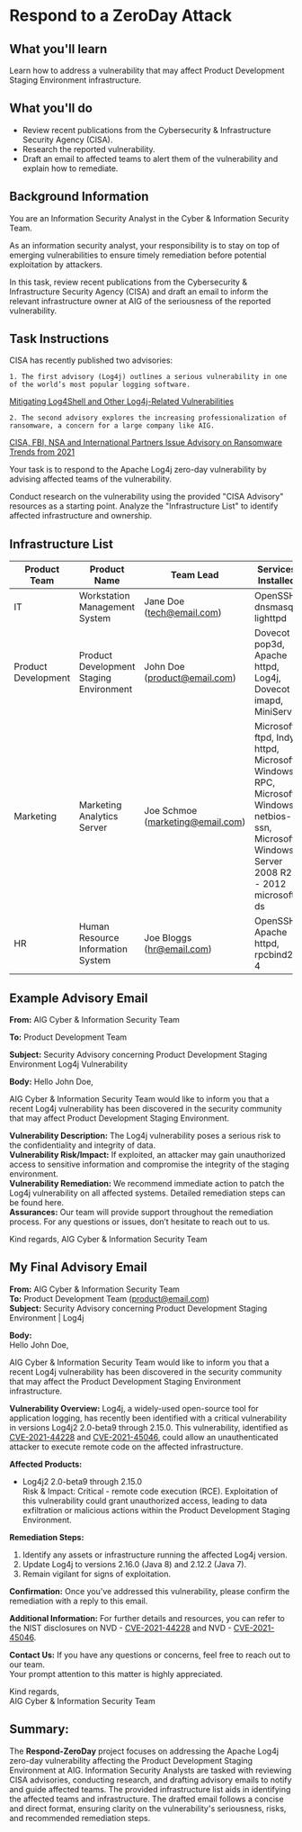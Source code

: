 # Respond to a ZeroDay Attack
## What you'll learn

Learn how to address a vulnerability that may affect Product Development Staging Environment infrastructure.

## What you'll do

- Review recent publications from the Cybersecurity & Infrastructure Security Agency (CISA).
- Research the reported vulnerability.
- Draft an email to affected teams to alert them of the vulnerability and explain how to remediate.

## Background Information

You are an Information Security Analyst in the Cyber & Information Security Team.

As an information security analyst, your responsibility is to stay on top of emerging vulnerabilities to ensure timely remediation before potential exploitation by attackers.

In this task, review recent publications from the Cybersecurity & Infrastructure Security Agency (CISA) and draft an email to inform the relevant infrastructure owner at AIG of the seriousness of the reported vulnerability.

## Task Instructions

CISA has recently published two advisories:

    1. The first advisory (Log4j) outlines a serious vulnerability in one of the world’s most popular logging software.
[Mitigating Log4Shell and Other Log4j-Related Vulnerabilities](https://www.cisa.gov/news-events/cybersecurity-advisories/aa21-356a)<br>

    2. The second advisory explores the increasing professionalization of ransomware, a concern for a large company like AIG.
[CISA, FBI, NSA and International Partners Issue Advisory on Ransomware Trends from 2021](https://www.cisa.gov/news-events/news/cisa-fbi-nsa-and-international-partners-issue-advisory-ransomware-trends-2021)<br>


Your task is to respond to the Apache Log4j zero-day vulnerability by advising affected teams of the vulnerability.

Conduct research on the vulnerability using the provided "CISA Advisory" resources as a starting point. Analyze the "Infrastructure List" to identify affected infrastructure and ownership.

## Infrastructure List
| Product Team          | Product Name                            | Team Lead                | Services Installed                                      |
|-----------------------|-----------------------------------------|--------------------------|----------------------------------------------------------|
| IT                    | Workstation Management System           | Jane Doe (tech@email.com)| OpenSSH, dnsmasq, lighttpd                                 |
| Product Development   | Product Development Staging Environment | John Doe (product@email.com)| Dovecot pop3d, Apache httpd, Log4j, Dovecot imapd, MiniServ |
| Marketing             | Marketing Analytics Server              | Joe Schmoe (marketing@email.com)| Microsoft ftpd, Indy httpd, Microsoft Windows RPC, Microsoft Windows netbios-ssn, Microsoft Windows Server 2008 R2 - 2012 microsoft ds |
| HR                    | Human Resource Information System       | Joe Bloggs (hr@email.com)| OpenSSH, Apache httpd, rpcbind2-4                          |


## Example Advisory Email

**From:** AIG Cyber & Information Security Team

**To:** Product Development Team

**Subject:** Security Advisory concerning Product Development Staging Environment Log4j Vulnerability

**Body:**
Hello John Doe,

AIG Cyber & Information Security Team would like to inform you that a recent Log4j vulnerability has been discovered in the security community that may affect Product Development Staging Environment.

**Vulnerability Description:** The Log4j vulnerability poses a serious risk to the confidentiality and integrity of data.<br>
**Vulnerability Risk/Impact:** If exploited, an attacker may gain unauthorized access to sensitive information and compromise the integrity of the staging environment.<br>
**Vulnerability Remediation:** We recommend immediate action to patch the Log4j vulnerability on all affected systems. Detailed remediation steps can be found here.<br>
**Assurances:** Our team will provide support throughout the remediation process. For any questions or issues, don’t hesitate to reach out to us.<br>

Kind regards,
AIG Cyber & Information Security Team


## My Final Advisory Email
**From:** AIG Cyber & Information Security Team<br>
**To:** Product Development Team (product@email.com)<br>
**Subject:** Security Advisory concerning Product Development Staging Environment | Log4j<br>

**Body:**<br>
Hello John Doe,

AIG Cyber & Information Security Team would like to inform you that a recent Log4j vulnerability has been discovered in the security community that may affect the Product Development Staging Environment infrastructure.<br>

**Vulnerability Overview:** Log4j, a widely-used open-source tool for application logging, has recently been identified with a critical vulnerability in versions Log4j2 2.0-beta9 through 2.15.0. This vulnerability, identified as [CVE-2021-44228](https://nvd.nist.gov/vuln/detail/CVE-2021-44228) and [CVE-2021-45046](https://nvd.nist.gov/vuln/detail/CVE-2021-45046), could allow an unauthenticated attacker to execute remote code on the affected infrastructure.<br>

**Affected Products:**
- Log4j2 2.0-beta9 through 2.15.0<br>
Risk & Impact: Critical - remote code execution (RCE). Exploitation of this vulnerability could grant unauthorized access, leading to data exfiltration or malicious actions within the Product Development Staging Environment.

**Remediation Steps:**
1.	Identify any assets or infrastructure running the affected Log4j version.
2.	Update Log4j to versions 2.16.0 (Java 8) and 2.12.2 (Java 7).
3.	Remain vigilant for signs of exploitation.<br>

**Confirmation:** Once you've addressed this vulnerability, please confirm the remediation with a reply to this email.

**Additional Information:** For further details and resources, you can refer to the NIST disclosures on NVD - [CVE-2021-44228](https://nvd.nist.gov/vuln/detail/CVE-2021-44228) and NVD - [CVE-2021-45046](https://nvd.nist.gov/vuln/detail/CVE-2021-45046).

**Contact Us:** If you have any questions or concerns, feel free to reach out to our team. <br>
Your prompt attention to this matter is highly appreciated.<br>

Kind regards,<br>
AIG Cyber & Information Security Team


## **Summary:**
The **Respond-ZeroDay** project focuses on addressing the Apache Log4j zero-day vulnerability affecting the Product Development Staging Environment at AIG. Information Security Analysts are tasked with reviewing CISA advisories, conducting research, and drafting advisory emails to notify and guide affected teams. The provided infrastructure list aids in identifying the affected teams and infrastructure. The drafted email follows a concise and direct format, ensuring clarity on the vulnerability's seriousness, risks, and recommended remediation steps.

